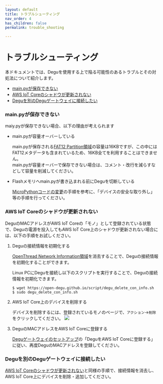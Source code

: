```yaml
---
layout: default
title: トラブルシューティング
nav_order: 4
has_children: false
permalink: trouble_shooting

---
```


# トラブルシューティング

本ドキュメントでは、Deguを使用する上で陥る可能性のあるトラブルとその対処法について紹介します。

* [main.pyが保存できない](#mainpy_not_save)
* [AWS IoT Coreのシャドウが更新されない](#not_update_shadow)
* [Deguを別のDeguゲートウェイに接続したい](#join_another_gateway)

### <a name="mainpy_not_save">main.pyが保存できない</a>

maiy.pyが保存できない場合、以下の理由が考えられます

* main.pyが容量オーバーしている

    main.pyが保存される[FAT12 Partition領域](../../technical_specifications/flash_memory_map/#region_fat12_partition)の容量は16KBですが、この中にはFAT12メタデータも含まれているため、16KB全てを利用することはできません。  
    main.pyが容量オーバーで保存できない場合は、コメント・改行を減らすなどして容量を削減してください。

* Flashメモリへmain.pyが書き込まれる前にDeguを切断している

    [MicroPythonコードの変更](../../user_manual/40_update_user_script)の手順を参考に、「デバイスの安全な取り外し」等の手順を行ってください。


### <a name="not_update_shadow">AWS IoT Coreのシャドウが更新されない</a>

DeguのMACアドレスがAWS IoT Coreの「モノ」として登録されている状態で、Deguの電源を投入してもAWS IoT Core上のシャドウが更新されない場合には、以下の手順をお試しください。

1. Deguの接続情報を初期化する

    [OpenThread Network Information領域](../../technical_specifications/flash_memory_map/#region_openthread_network_infomation)を消去することで、Deguの接続情報を初期化することができます。

    Linux PCにDeguを接続し以下のスクリプトを実行することで、Deguの接続情報を初期化できます。

    ```
    $ wget https://open-degu.github.io/script/degu_delete_con_info.sh
    $ sudo degu_delete_con_info.sh
    ```

1. AWS IoT Core上のデバイスを削除する

    デバイスを削除するには、登録されているモノのページで、`アクション`->`削除` をクリックしてください。
    ![](../../user_manual/images/delete_thing.png)

1. DeguのMACアドレスをAWS IoT Coreに登録する

    [Deguゲートウェイのセットアップ](../../user_manual/30_setup)の「DeguをAWS IoT Coreに登録する」に従い、再度DeguのMACアドレスを登録してください。

### <a name="join_another_gateway">Deguを別のDeguゲートウェイに接続したい</a>

[AWS IoT Coreのシャドウが更新されない](#not_update_shadow)と同様の手順で、接続情報を消去し、AWS IoT Core上にデバイスを削除・追加してください。
